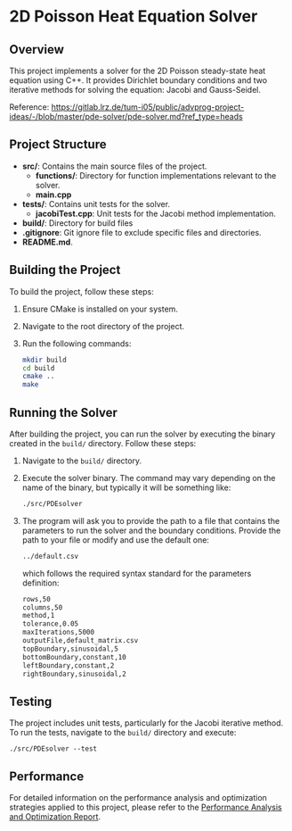 # 2D Poisson Heat Equation Solver

## Overview

This project implements a solver for the 2D Poisson steady-state heat equation using C++. It provides Dirichlet boundary conditions and two iterative methods for solving the equation: Jacobi and Gauss-Seidel.

Reference:
https://gitlab.lrz.de/tum-i05/public/advprog-project-ideas/-/blob/master/pde-solver/pde-solver.md?ref_type=heads

## Project Structure

- **src/**: Contains the main source files of the project.
  - **functions/**: Directory for function implementations relevant to the solver.
  - **main.cpp**
- **tests/**: Contains unit tests for the solver.
  - **jacobiTest.cpp**: Unit tests for the Jacobi method implementation.
- **build/**: Directory for build files
- **.gitignore**: Git ignore file to exclude specific files and directories.
- **README.md**.

## Building the Project

To build the project, follow these steps:

1. Ensure CMake is installed on your system.
2. Navigate to the root directory of the project.
3. Run the following commands:

   ```bash
   mkdir build
   cd build
   cmake ..
   make
   ```

## Running the Solver

After building the project, you can run the solver by executing the binary created in the `build/` directory. Follow these steps:

1. Navigate to the `build/` directory.
2. Execute the solver binary. The command may vary depending on the name of the binary, but typically it will be something like:

   ```bash
   ./src/PDEsolver
   ```

3. The program will ask you to provide the path to a file that contains the parameters to run the solver and the boundary conditions.
   Provide the path to your file or modify and use the default one:

   ```bash
   ../default.csv
   ```

   which follows the required syntax standard for the parameters definition:

   ```bash
   rows,50
   columns,50
   method,1
   tolerance,0.05
   maxIterations,5000
   outputFile,default_matrix.csv
   topBoundary,sinusoidal,5
   bottomBoundary,constant,10
   leftBoundary,constant,2
   rightBoundary,sinusoidal,2
   ```

## Testing

The project includes unit tests, particularly for the Jacobi iterative method. To run the tests, navigate to the `build/` directory and execute:

    ./src/PDEsolver --test

## Performance

For detailed information on the performance analysis and optimization strategies applied to this project, please refer to the [Performance Analysis and Optimization Report](performance.md).
